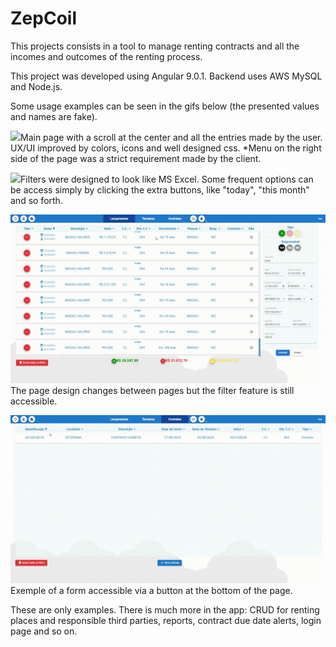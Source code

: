 # ZepCoil

This projects consists in a tool to manage renting contracts and all the incomes and outcomes of the renting process.

This project was developed using Angular 9.0.1. Backend uses AWS MySQL and Node.js.

Some usage examples can be seen in the gifs below (the presented values and names are fake).

<img src="./gifs/main_page.gif">Main page with a scroll at the center and all the entries made by the user. UX/UI improved by colors, icons and well designed css.
*Menu on the right side of the page was a strict requirement made by the client.

<img src="./gifs/filters.gif">Filters were designed to look like MS Excel. Some frequent options can be access simply by clicking the extra buttons, like "today", "this month" and so forth.

<img src="./gifs/switching_page.gif">The page design changes between pages but the filter feature is still accessible.

<img src="./gifs/contracts.gif">Exemple of a form accessible via a button at the bottom of the page.

These are only examples. There is much more in the app: CRUD for renting places and responsible third parties, reports, contract due date alerts, login page and so on.
